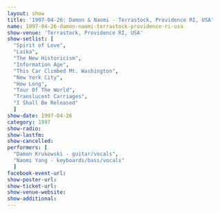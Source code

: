 ```yaml
---
layout: show
title: '1997-04-26: Damon & Naomi - Terrastock, Providence RI, USA'
name: 1997-04-26-damon-naomi-terrastock-providence-ri-usa
show-venue: 'Terrastock, Providence RI, USA'
show-setlist: [
  "Spirit of Love",
  "Laika",
  "The New Historicism",
  "Information Age",
  "This Car Climbed Mt. Washington",
  "New York City",
  "How Long",
  "Tour Of The World",
  "Translucent Carriages",
  "I Shall Be Released"
  ]
show-date: 1997-04-26
category: 1997
show-radio: 
show-lastfm: 
show-cancelled: 
performers: [
  "Damon Krukowski - guitar/vocals",
  "Naomi Yang - keyboards/bass/vocals"
  ]
facebook-event-url: 
show-poster-url: 
show-ticket-url: 
show-venue-website: 
show-additional: 
---
```


